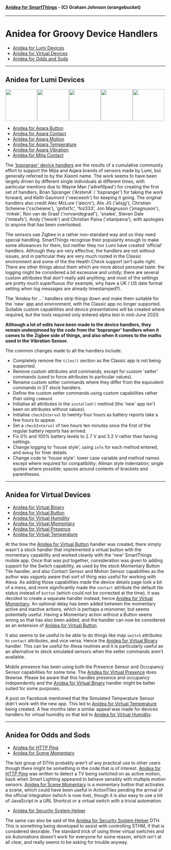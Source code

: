 #### [Anidea for SmartThings](../../README.md) - (C) Graham Johnson (orangebucket)
---

# Anidea for Groovy Device Handlers

- [Anidea for Lumi Devices](#anidea-for-lumi-devices)
- [Anidea for Virtual Devices](#anidea-for-virtual-devices)
- [Anidea for Odds and Sods](#anidea-for-odds-and-sods)

---

## Anidea for Lumi Devices
<img src="../../images/aqara_button.png?raw=true" width="100"><img src="../../images/aqara_contact.png?raw=true" width="100"><img src="../../images/aqara_motion.png?raw=true" width="100"><img src="../../images/aqara_temperature.png?raw=true" width="100"><img src="../../images/aqara_vibration.png?raw=true" width="100">

- [Anidea for Aqara Button](anidea-for-aqara-button.src/)
- [Anidea for Aqara Contact](anidea-for-aqara-contact.src/)
- [Anidea for Aqara Motion](anidea-for-aqara-motion.src/)
- [Anidea for Aqara Temperature](anidea-for-aqara-temperature.src/)
- [Anidea for Aqara Vibration](anidea-for-aqara-vibration.src/)
- [Anidea for Mijia Contact](anidea-for-aqara-contact.src/)
  
The ['bspranger' device handlers](https://github.com/bspranger/Xiaomi) are the results of a cumulative community effort to support the Mijia and Aqara brands of sensors made by Lumi, but generally referred to by the Xiaomi name. The work seems to have been largely driven by different single individuals at different times, with particular mentions due to Wayne Man ('a4refillpad') for creating the first set of handlers, Brian Spranger ('ArstenA' / 'bspranger') for taking the work forward, and Keith Gaumont ('veeceeoh') for keeping it going. The original handlers also credit Alec McLure ('alecm'), Alix JG ('alixjg'), Christian Scheiene ('cscheiene'), 'gn0st1c', 'foz333', Jon Magnuson ('jmagnuson'), 'rinkek', Ron van de Graaf ('ronvandegraaf'), 'snalee', Steven Dale ('tmleafs'), Andy ('twonk') and Christian Paiva ('xtianpaiva'), with apologies to anyone that has been overlooked.

The sensors use Zigbee in a rather non-standard way and so they need special handling. SmartThings recognise their popularity enough to make some allowances for them, but neither they nor Lumi have created 'official' handlers. Although they are very effective, the handlers are not without issues, and in particular they are very much rooted in the Classic environment and some of the the Health Check support isn't quite right. There are other things about them which are more about personal taste: the logging might be considered a bit excessive and untidy; there are several custom attributes that don't really add anything; and most of the settings are pretty much superfluous (for example, why have a UK / US date format setting when log messages are already timestamped?). 

The 'Anidea for ...' handlers strip things down and make them suitable for the 'new' app and environment, with the Classic app no longer supported. Suitable custom capabilities and device presentations will be created where required, but the tools required only entered alpha test in mid-June 2020.

**Although a lot of edits have been made to the device handlers, they remain underpinned by the code from the 'bspranger' handlers when it comes to the Zigbee side of things, and also when it comes to the maths used in the Vibration Sensor.**

The common changes made to all the handlers include:

* Completely remove the `tiles()` section as the Classic app is not being supported.
* Remove custom attributes and commands, except for custom 'setter' commands (used to force attributes to particular values).
* Rename custom setter commands where they differ from the equivalent commands in ST stock handlers.
* Define the custom setter commands using custom capabilities rather than using `command`.
* Initialise all attributes in the `installed()` method (the 'new' app isn't keen on attributes without values).
* Initialise `checkInterval` to twenty-four hours as battery reports take a few hours to appear.
* Set a `checkInterval` of two hours ten minutes once the first of the regular battery reports has arrived.
* Fix 0% and 100% battery levels to 2.7 V and 3.2 V rather than having settings.
* Change logging to 'house style', using `info` for each method entered, and `debug` for finer details.
* Change code to 'house style': lower case variable and method names except where required for compatibility; Allman style indentation; single quotes where possible; spaces around contents of brackets and parentheses.

---

## Anidea for Virtual Devices

- [Anidea for Virtual Binary](anidea-for-virtual-binary.src)
- [Anidea for Virtual Button](anidea-for-virtual-button.src)
- [Anidea for Virtual Humidity](anidea-for-virtual-humidity.src)
- [Anidea for Virtual Momentary](anidea-for-virtual-momentary.src)
- [Anidea for Virtual Presence](anidea-for-virtual-presence.src)
- [Anidea for Virtual Temperature](anidea-for-virtual-temperature.src)
  
At the time the [Anidea for Virtual Button](anidea-for-virtual-button.src) handler was created, there simply wasn't a stock handler that implemented a virtual button with the momentary capability and worked cleanly with the 'new' SmartThings mobile app. Once that was put together, consideration was given to adding support for the Switch capability, as used by the stock Momentary Button Tile handler, and also Contact Sensor and Motion Sensor capabilities as the author was vaguely aware that sort of thing was useful for working with Alexa. As adding those capabilities made the device details page look a bit of a mess, and more significantly made the `contact` attribute the default tile status instead of `button` (which could not be corrected at the time), it was decided to create a separate handler instead, hence [Anidea for Virtual Momentary](anidea-for-virtual-momentary.src). An optional delay has been added between the momentary active and inactive actions, which is perhaps a misnomer, but seems potentially useful. Having a Momentary action without a Button seems wrong so that has also been added, and the handler can now be considered as an extension of [Anidea for Virtual Button](anidea-for-virtual-button.src).

It also seems to be useful to be able to do things like map `switch` attributes to `contact` attributes, and vice versa. Hence the [Anidea for Virtual Binary](anidea-for-virtual-binary.src) handler. This can be useful for Alexa routines and it is particularly useful as an alternative to stock simulated sensors when the setter commands aren't available.

Mobile presence has been using both the Presence Sensor and Occupancy Sensor capabilities for some time. The [Anidea for Virtual Presence](anidea-for-virtual-presence.src) does likewise. Please be aware that this handles presence and occupancy independently and the [Anidea for Virtual Binary](anidea-for-virtual-binary.src) handler might be better suited for some purposes.

A post on Facebook mentioned that the Simulated Temperature Sensor didn't work with the new app. This led to [Anidea for Virtual Temperature](anidea-for-virtual-temperature.src) being created. A few months later a similar appeal was made for devices handlers for virtual humidity so that led to [Anidea for Virtual Humidity](anidea-for-virtual-humidity.src).

---

## Anidea for Odds and Sods

- [Anidea for HTTP Ping](anidea-for-http-ping.src)
- [Anidea for Scene Momentary](anidea-for-scene-momentary.src)

The last group of DTHs probably aren't of any practical use to other users though there might be something in the code that is of interest. [Anidea for HTTP Ping](anidea-for-http-ping.src) was written to detect a TV being switched on as active motion, back when Smart Lighting appeared to behave sensibly with multiple motion sensors. [Anidea for Scene Momentary](anidea-for-scene-momentary.src) is a momentary button that activates a scene, which could have been useful in ActionTiles pending the arrival of the official integration (which is now live), though it is also easy to use a bit of JavaScript in a URL Shortcut or a virtual switch with a trivial automation.

- [Anidea for Security System Helper](anidea-for-security-system-helper.src)

The same can also be said of the [Anidea for Security System Helper](anidea-for-security-system-helper.src) DTH. This is something being developed to assist with controlling STHM, if that is considered desirable. The standard trick of using three virtual switches and six Automations doesn't work for everyone for some reason, which isn't at all clear, and really seems to be asking for trouble anyway.
